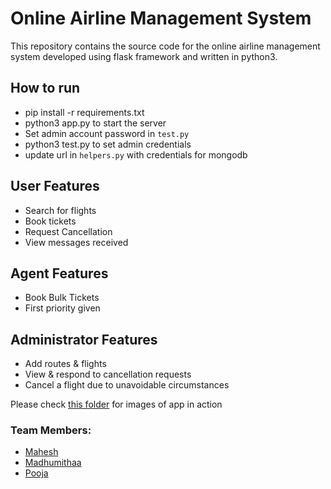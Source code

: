 # Online Airline Management System
This repository contains the source code for the online airline management system developed using flask framework and written in python3.

## How to run
 - pip install -r requirements.txt
 - python3 app.py to start the server
 - Set admin account password in `test.py`
 - python3 test.py to set admin credentials
 - update url in `helpers.py` with credentials for mongodb

## User Features
 - Search for flights
 - Book tickets
 - Request Cancellation
 - View messages received

## Agent Features
 - Book Bulk Tickets
 - First priority given

## Administrator Features
 - Add routes & flights
 - View & respond to cancellation requests
 - Cancel a flight due to unavoidable circumstances


Please check [this folder](./screenshots) for images of app in action


### Team Members: 
 - [Mahesh](https://github.com/MaheshBharadwaj)
 - [Madhumithaa](https://github.com/Madhu-25)
 - [Pooja](https://github.com/NachammaiPooja)
